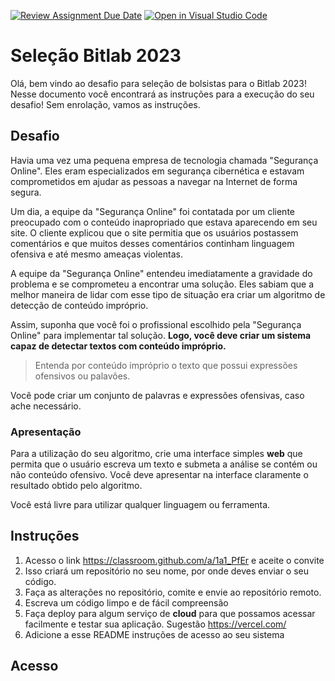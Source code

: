 [![Review Assignment Due Date](https://classroom.github.com/assets/deadline-readme-button-24ddc0f5d75046c5622901739e7c5dd533143b0c8e959d652212380cedb1ea36.svg)](https://classroom.github.com/a/1a1_PfEr)
[![Open in Visual Studio Code](https://classroom.github.com/assets/open-in-vscode-718a45dd9cf7e7f842a935f5ebbe5719a5e09af4491e668f4dbf3b35d5cca122.svg)](https://classroom.github.com/online_ide?assignment_repo_id=10847857&assignment_repo_type=AssignmentRepo)
# Seleção Bitlab 2023

Olá, bem vindo ao desafio para seleção de bolsistas para o Bitlab 2023! Nesse documento você encontrará as instruções para a execução do seu desafio! Sem enrolação, vamos as instruções.

## Desafio

Havia uma vez uma pequena empresa de tecnologia chamada "Segurança Online". Eles eram especializados em segurança cibernética e estavam comprometidos em ajudar as pessoas a navegar na Internet de forma segura.

Um dia, a equipe da "Segurança Online" foi contatada por um cliente preocupado com o conteúdo inapropriado que estava aparecendo em seu site. O cliente explicou que o site permitia que os usuários postassem comentários e que muitos desses comentários continham linguagem ofensiva e até mesmo ameaças violentas.

A equipe da "Segurança Online" entendeu imediatamente a gravidade do problema e se comprometeu a encontrar uma solução. Eles sabiam que a melhor maneira de lidar com esse tipo de situação era criar um algoritmo de detecção de conteúdo impróprio.

Assim, suponha  que você foi o profissional escolhido pela "Segurança Online" para implementar tal solução.  **Logo, você deve criar um sistema capaz de detectar textos com conteúdo impróprio.**

> Entenda por conteúdo impróprio o texto que possui expressões ofensivos ou palavões.

Você pode criar um conjunto de palavras e expressões ofensivas, caso ache necessário.

### Apresentação

Para a utilização do seu algoritmo, crie uma interface simples __web__ que permita que o usuário escreva um texto e submeta a análise se contém ou não conteúdo ofensivo. Você deve apresentar na interface claramente o resultado obtido pelo algoritmo.

Você está livre para utilizar qualquer linguagem ou ferramenta.

## Instruções

1. Acesso o link https://classroom.github.com/a/1a1_PfEr e aceite o convite
1. Isso criará um repositório no seu nome, por onde deves enviar o seu código.
1. Faça as alterações no repositório, comite e envie ao repositório remoto.
1. Escreva um código limpo e de fácil compreensão
1. Faça deploy para algum serviço de __cloud__ para que possamos acessar facilmente e testar sua aplicação. Sugestão https://vercel.com/
1. Adicione a esse README instruções de acesso ao seu sistema

## Acesso